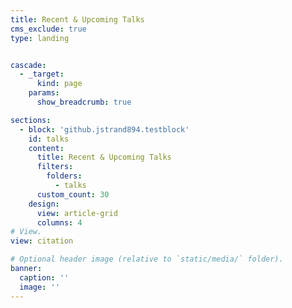 ```yaml
---
title: Recent & Upcoming Talks
cms_exclude: true
type: landing


cascade:
  - _target:
      kind: page
    params:
      show_breadcrumb: true

sections:
  - block: 'github.jstrand894.testblock'
    id: talks
    content:
      title: Recent & Upcoming Talks
      filters:
        folders:
          - talks
      custom_count: 30
    design:
      view: article-grid
      columns: 4
# View.
view: citation

# Optional header image (relative to `static/media/` folder).
banner:
  caption: ''
  image: ''
---
```

